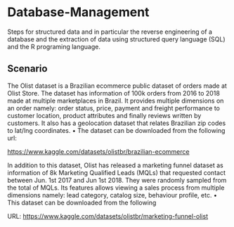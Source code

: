 # Database-Management
Steps for structured data and in particular the reverse engineering of a database and the extraction of data using structured query language (SQL) and the R programing language.

## Scenario
The Olist dataset is a Brazilian ecommerce public dataset of orders made at Olist Store. The dataset 
has information of 100k orders from 2016 to 2018 made at multiple marketplaces in Brazil. It 
provides multiple dimensions on an order namely: order status, price, payment and freight 
performance to customer location, product attributes and finally reviews written by customers. It 
also has a geolocation dataset that relates Brazilian zip codes to lat/lng coordinates.
• The dataset can be downloaded from the following url: 

https://www.kaggle.com/datasets/olistbr/brazilian-ecommerce

In addition to this dataset, Olist has released a marketing funnel dataset as information of 8k 
Marketing Qualified Leads (MQLs) that requested contact between Jun. 1st 2017 and Jun 1st 2018. 
They were randomly sampled from the total of MQLs. Its features allows viewing a sales process 
from multiple dimensions namely: lead category, catalog size, behaviour profile, etc.
• This dataset can be downloaded from the following 

URL: https://www.kaggle.com/datasets/olistbr/marketing-funnel-olist
